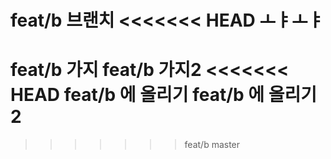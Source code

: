 feat/b 브랜치
<<<<<<< HEAD
ㅗㅑㅗㅑ
=======
feat/b 가지
feat/b 가지2
<<<<<<< HEAD
feat/b 에 올리기
feat/b 에 올리기 2
=======
>>>>>>> feat/b
>>>>>>> master
